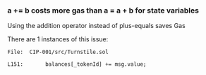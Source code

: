  ###  a += b costs more gas than a = a + b for state variables

Using the addition operator instead of plus-equals saves Gas

There are 1 instances of this issue:

```
File:  CIP-001/src/Turnstile.sol

L151:       balances[_tokenId] += msg.value;


```
